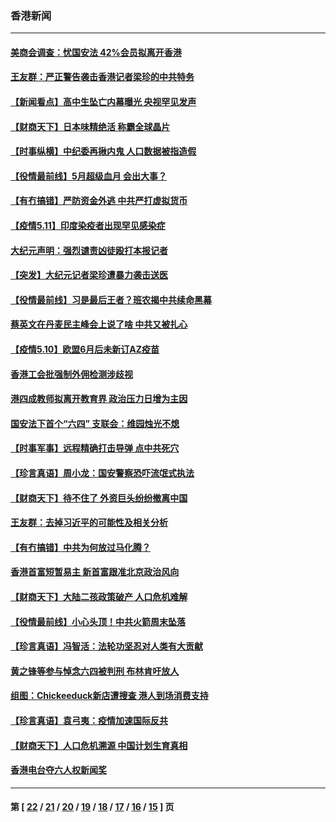 ### 香港新闻
---
#### [美商会调查：忧国安法 42%会员拟离开香港](../../pages/ncid1349362/n12942032.md) 
#### [王友群：严正警告袭击香港记者梁珍的中共特务](../../pages/ncid1349362/n12941630.md) 
#### [【新闻看点】高中生坠亡内幕曝光 央视罕见发声](../../pages/ncid1349362/n12940763.md) 
#### [【财商天下】日本味精绝活 称霸全球晶片](../../pages/ncid1349362/n12940559.md) 
#### [【时事纵横】中纪委再揪内鬼 人口数据被指造假](../../pages/ncid1349362/n12940800.md) 
#### [【役情最前线】5月超级血月 会出大事？](../../pages/ncid1349362/n12940754.md) 
#### [【有冇搞错】严防资金外逃 中共严打虚拟货币](../../pages/ncid1349362/n12937848.md) 
#### [【疫情5.11】印度染疫者出现罕见感染症](../../pages/ncid1349362/n12938989.md) 
#### [大纪元声明：强烈谴责凶徒殴打本报记者](../../pages/ncid1349362/n12938855.md) 
#### [【突发】大纪元记者梁珍遭暴力袭击送医](../../pages/ncid1349362/n12938690.md) 
#### [【役情最前线】习是最后王者？班农揭中共续命黑幕](../../pages/ncid1349362/n12937967.md) 
#### [蔡英文在丹麦民主峰会上说了啥 中共又被扎心](../../pages/ncid1349362/n12937459.md) 
#### [【疫情5.10】欧盟6月后未新订AZ疫苗](../../pages/ncid1349362/n12936620.md) 
#### [香港工会批强制外佣检测涉歧视](../../pages/ncid1349362/n12935482.md) 
#### [港四成教师拟离开教育界 政治压力日增为主因](../../pages/ncid1349362/n12935531.md) 
#### [国安法下首个“六四” 支联会：维园烛光不熄](../../pages/ncid1349362/n12935352.md) 
#### [【时事军事】远程精确打击导弹 点中共死穴](../../pages/ncid1349362/n12933062.md) 
#### [【珍言真语】周小龙：国安警察恐吓流氓式执法](../../pages/ncid1349362/n12933267.md) 
#### [【财商天下】待不住了 外资巨头纷纷撤离中国](../../pages/ncid1349362/n12933084.md) 
#### [王友群：去掉习近平的可能性及相关分析](../../pages/ncid1349362/n12932985.md) 
#### [【有冇搞错】中共为何放过马化腾？](../../pages/ncid1349362/n12932045.md) 
#### [香港首富短暂易主 新首富跟准北京政治风向](../../pages/ncid1349362/n12932302.md) 
#### [【财商天下】大陆二孩政策破产 人口危机难解](../../pages/ncid1349362/n12931430.md) 
#### [【役情最前线】小心头顶！中共火箭周末坠落](../../pages/ncid1349362/n12931596.md) 
#### [【珍言真语】冯智活：法轮功坚忍对人类有大贡献](../../pages/ncid1349362/n12931512.md) 
#### [黄之锋等参与悼念六四被判刑 布林肯吁放人](../../pages/ncid1349362/n12931302.md) 
#### [组图：Chickeeduck新店遭搜查 港人到场消费支持](../../pages/ncid1349362/n12930508.md) 
#### [【珍言真语】袁弓夷：疫情加速国际反共](../../pages/ncid1349362/n12929825.md) 
#### [【财商天下】人口危机溯源 中国计划生育真相](../../pages/ncid1349362/n12928917.md) 
#### [香港电台夺六人权新闻奖](../../pages/ncid1349362/n12929653.md) 

---
#### 第 [ [22](./22.md) / [21](./21.md) / [20](./20.md) / [19](./19.md) / [18](./18.md) / [17](./17.md) / [16](./16.md) / [15](./15.md) ] 页
